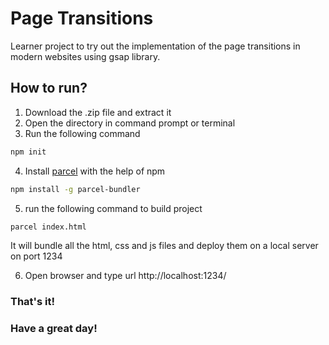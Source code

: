 # Page Transitions
Learner project to try out the implementation of the page transitions in modern websites using gsap library.

## How to run?

1. Download the .zip file and extract it
2. Open the directory in command prompt or terminal
3. Run the following command
```bash
npm init
```
4. Install [parcel](https://www.npmjs.com/package/parcel-bundler) with the help of npm
```bash
npm install -g parcel-bundler
```
5. run the following command to build project
```bash
parcel index.html
```
It will bundle all the html, css and js files and deploy them on a local server on port 1234

6. Open browser and type url http://localhost:1234/

### That's it!

### Have a great day!

